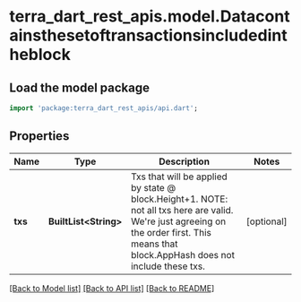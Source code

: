 # terra_dart_rest_apis.model.Datacontainsthesetoftransactionsincludedintheblock

## Load the model package
```dart
import 'package:terra_dart_rest_apis/api.dart';
```

## Properties
Name | Type | Description | Notes
------------ | ------------- | ------------- | -------------
**txs** | **BuiltList&lt;String&gt;** | Txs that will be applied by state @ block.Height+1. NOTE: not all txs here are valid.  We're just agreeing on the order first. This means that block.AppHash does not include these txs. | [optional] 

[[Back to Model list]](../README.md#documentation-for-models) [[Back to API list]](../README.md#documentation-for-api-endpoints) [[Back to README]](../README.md)


